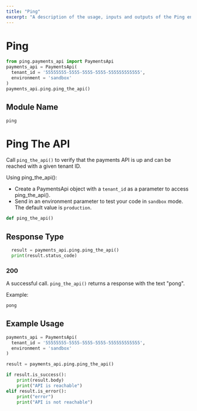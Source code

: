 ```yaml
---
title: "Ping"
excerpt: "A description of the usage, inputs and outputs of the Ping endpoint"
---
```


# Ping

```python
from ping.payments_api import PaymentsApi
payments_api = PaymentsApi(
  tenant_id = '55555555-5555-5555-5555-555555555555',
  environment = 'sandbox'
)
payments_api.ping.ping_the_api()
```

## Module Name

`ping`

# Ping The API

Call `ping_the_api()` to verify that the payments API is up and can be reached with a given tenant ID.

Using ping_the_api():

-   Create a PaymentsApi object with a `tenant_id` as a parameter to access ping_the_api().
-   Send in an environment parameter to test your code in `sandbox` mode. The default value is `production`.

```python
def ping_the_api()
```

## Response Type

```python
  result = payments_api.ping.ping_the_api()
  print(result.status_code)
```

### 200

A successful call. `ping_the_api()` returns a response with the text "pong".

Example:

```python
pong
```

## Example Usage

```python
payments_api = PaymentsApi(
  tenant_id = '55555555-5555-5555-5555-555555555555',
  environment = 'sandbox'
)

result = payments_api.ping.ping_the_api()

if result.is_success():
    print(result.body)
    print("API is reachable")
elif result.is_error():
    print("error")
    print("API is not reachable")
```
